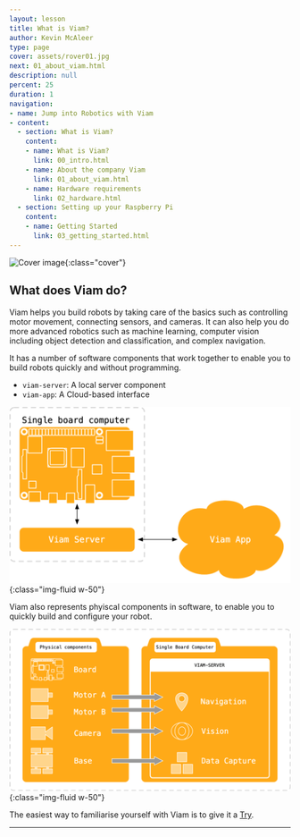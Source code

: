 ```yaml
---
layout: lesson
title: What is Viam?
author: Kevin McAleer
type: page
cover: assets/rover01.jpg
next: 01_about_viam.html
description: null
percent: 25
duration: 1
navigation:
- name: Jump into Robotics with Viam
- content:
  - section: What is Viam?
    content:
    - name: What is Viam?
      link: 00_intro.html
    - name: About the company Viam
      link: 01_about_viam.html
    - name: Hardware requirements
      link: 02_hardware.html
  - section: Setting up your Raspberry Pi
    content:
    - name: Getting Started
      link: 03_getting_started.html
---
```



![Cover image]({{page.cover}}){:class="cover"}

## What does Viam do?

Viam helps you build robots by taking care of the basics such as controlling motor movement, connecting sensors, and cameras. It can also help you do more advanced robotics such as machine learning, computer vision including object detection and classification, and complex navigation.

It has a number of software components that work together to enable you to build robots quickly and without programming.

- `viam-server`: A local server component
- `viam-app`: A Cloud-based interface

![Viam software architecture](assets/viam_architecture.png){:class="img-fluid w-50"}

Viam also represents phyiscal components in software, to enable you to quickly build and configure your robot.

![Viam software architecture](assets/components.png){:class="img-fluid w-50"}

The easiest way to familiarise yourself with Viam is to give it a [Try](https://docs.viam.com/try-viam/).

---
